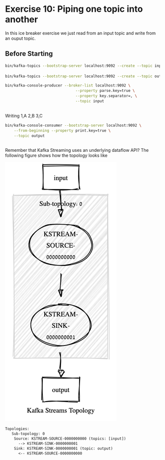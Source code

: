 # Exercise 10: Piping one topic into another

In this ice breaker exercise we just
read from an input topic and write from an ouput topic.

## Before Starting
```bash
bin/kafka-topics --bootstrap-server localhost:9092 --create --topic input 

bin/kafka-topics --bootstrap-server localhost:9092 --create --topic output
```

```bash
bin/kafka-console-producer --broker-list localhost:9092 \
                                --property parse.key=true \
                                --property key.separator=, \
                                --topic input
                                
```

Writing 1,A 2,B 3,C

```bash
bin/kafka-console-consumer --bootstrap-server localhost:9092 \
    --from-beginning --property print.key=true \
    --topic output
                                
```

Remember that Kafka Streaming uses an underlying dataflow API? 
The following figure shows how the topology looks like

![topology](./topology.png)

```
Topologies:
   Sub-topology: 0
    Source: KSTREAM-SOURCE-0000000000 (topics: [input])
      --> KSTREAM-SINK-0000000001
    Sink: KSTREAM-SINK-0000000001 (topic: output)
      <-- KSTREAM-SOURCE-0000000000
```